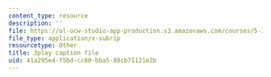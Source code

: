 ```yaml
---
content_type: resource
description: ''
file: https://ol-ocw-studio-app-production.s3.amazonaws.com/courses/5-112-principles-of-chemical-science-fall-2005/41a295e4f5bdcc80bba580cb71121e2b_UGoGgkHYS10.srt
file_type: application/x-subrip
resourcetype: Other
title: 3play caption file
uid: 41a295e4-f5bd-cc80-bba5-80cb71121e2b
---
```

